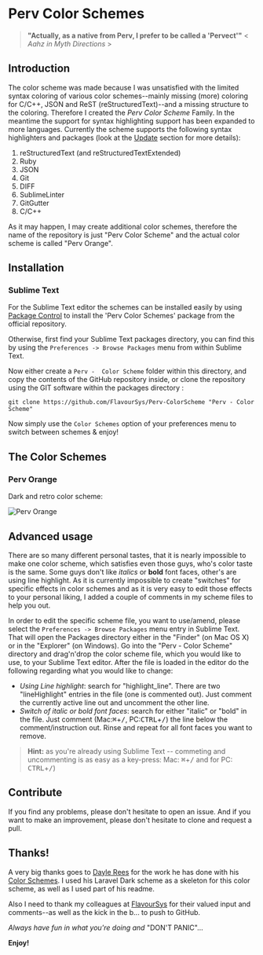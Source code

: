 # Perv Color Schemes

> **"Actually, as a native from Perv, I prefer to be called a 'Pervect'"**  < *Aahz in Myth Directions* >

## Introduction

The color scheme was made because I was unsatisfied with the limited syntax coloring of various color schemes--mainly missing (more) coloring for C/C++, JSON and ReST (reStructuredText)--and a missing structure to the coloring.  Therefore I created the *Perv Color Scheme* Family.  In the meantime the support for syntax highlighting support has been expanded to more languages.  Currently the scheme supports the following syntax highlighters and packages (look at the [Update](#update-history) section for more details):

1. reStructuredText (and reStructuredTextExtended)
2. Ruby
3. JSON
4. Git
5. DIFF
6. SublimeLinter
7. GitGutter
8. C/C++

As it may happen, I may create additional color schemes, therefore the name of the repository is just "Perv Color Scheme" and the actual color scheme is called "Perv Orange".

## Installation

### Sublime Text

For the Sublime Text editor the schemes can be installed easily by using [Package Control](http://wbond.net/sublime_packages/package_control) to install the 'Perv Color Schemes' package from the official repository.

Otherwise, first find your Sublime Text packages directory, you can find this by using the `Preferences -> Browse Packages` menu from within Sublime Text.

Now either create a `Perv -  Color Scheme` folder within this directory, and copy the contents of the GitHub repository inside, or clone the repository using the GIT software within the packages directory :

	git clone https://github.com/FlavourSys/Perv-ColorScheme "Perv - Color Scheme"

Now simply use the `Color Schemes` option of your preferences menu to switch between schemes & enjoy!

## The Color Schemes

### Perv Orange

Dark and retro color scheme:

![Perv Orange](https://raw.github.com/FlavourSys/Perv-ColorScheme/master/screenshots/perv-orange.png)


## Advanced usage

There are so many different personal tastes, that it is nearly impossible to make one color scheme, which satisfies even those guys, who's color taste is the same.  Some guys don't like *italics* or **bold** font faces, other's are using line highlight.  As it is currently impossible to create "switches" for specific effects in color schemes and as it is very easy to edit those effects to your personal liking, I added a couple of comments in my scheme files to help you out.

In order to edit the specific scheme file, you want to use/amend, please select the `Preferences -> Browse Packages` menu entry in Sublime Text.  That will open the Packages directory either in the "Finder" (on Mac OS X) or in the "Explorer" (on Windows).  Go into the "Perv - Color Scheme" directory and drag'n'drop the color scheme file, which you would like to use, to your Sublime Text editor.  After the file is loaded in the editor do the following regarding what you would like to change:

* *Using Line highlight*: search for "highlight_line". There are two "lineHighlight" entries in the file (one is commented out). Just comment the currently active line out and uncomment the other line.
* *Switch of italic or bold font faces*: search for either "italic" or "bold" in the file.  Just comment (Mac:<kbd>&#x2318;</kbd>+<kbd>/</kbd>, PC:<kbd>CTRL</kbd>+<kbd>/</kbd>) the line below the comment/instruction out.  Rinse and repeat for all font faces you want to remove.

> **Hint:** as you're already using Sublime Text -- commeting and uncommenting is as easy as a key-press: Mac: <kbd>&#x2318;</kbd>+<kbd>/</kbd> and for PC: <kbd>CTRL</kbd>+<kbd>/</kbd>)


## Contribute

If you find any problems, please don't hesitate to open an issue.  And if you want to make an improvement, please don't hesitate to clone and request a pull.


## Thanks!

A very big thanks goes to [Dayle Rees](https://github.com/daylerees) for the work he has done with his [Color Schemes](https://github.com/daylerees/colour-schemes).  I used his Laravel Dark scheme as a skeleton for this color scheme, as well as I used part of his readme.

Also I need to thank my colleagues at [FlavourSys](http://www.flavoursys.com) for their valued input and comments--as well as the kick in the b... to push to GitHub.

*Always have fun in what you're doing and* "DON'T PANIC"...

**Enjoy!**
